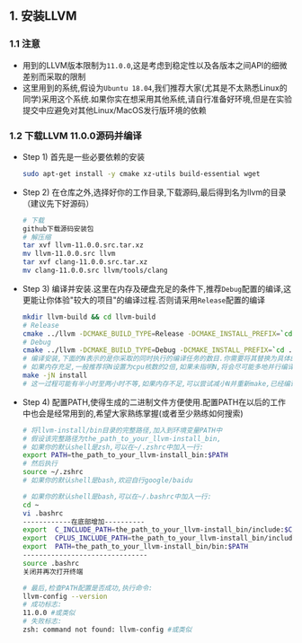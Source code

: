 ## 1. 安装LLVM
### 1.1 **注意**
* 用到的LLVM版本限制为`11.0.0`,这是考虑到稳定性以及各版本之间API的细微差别而采取的限制  
* 这里用到的系统,假设为`Ubuntu 18.04`,我们推荐大家(尤其是不太熟悉Linux的同学)采用这个系统.如果你实在想采用其他系统,请自行准备好环境,但是在实验提交中应避免对其他Linux/MacOS发行版环境的依赖
### 1.2 下载LLVM 11.0.0源码并编译
* Step 1) 首先是一些必要依赖的安装
  ``` bash
  sudo apt-get install -y cmake xz-utils build-essential wget
  ```
* Step 2) 在仓库之外,选择好你的工作目录,下载源码,最后得到名为llvm的目录（建议先下好源码）
  ``` bash
  # 下载
  github下载源码安装包
  # 解压缩
  tar xvf llvm-11.0.0.src.tar.xz
  mv llvm-11.0.0.src llvm
  tar xvf clang-11.0.0.src.tar.xz
  mv clang-11.0.0.src llvm/tools/clang
  ```
* Step 3) 编译并安装.这里在内存及硬盘充足的条件下,推荐`Debug`配置的编译,这更能让你体验"较大的项目"的编译过程.否则请采用`Release`配置的编译
  ``` bash
  mkdir llvm-build && cd llvm-build
  # Release
  cmake ../llvm -DCMAKE_BUILD_TYPE=Release -DCMAKE_INSTALL_PREFIX=`cd .. && pwd`/llvm-install
  # Debug
  cmake ../llvm -DCMAKE_BUILD_TYPE=Debug -DCMAKE_INSTALL_PREFIX=`cd .. && pwd`/llvm-install
  # 编译安装,下面的N表示的是你采取的同时执行的编译任务的数目.你需要将其替换为具体的数值,如8,4,1
  # 如果内存充足,一般推荐将N设置为cpu核数的2倍,如果未指明N,将会尽可能多地并行编译
  make -jN install
  # 这一过程可能有半小时至两小时不等,如果内存不足,可以尝试减小N并重新make,已经编译好的部分不会重新编译
  ```
* Step 4) 配置PATH,使得生成的二进制文件方便使用.配置PATH在以后的工作中也会是经常用到的,希望大家熟练掌握(或者至少熟练如何搜索)
  ``` bash
  # 将llvm-install/bin目录的完整路径,加入到环境变量PATH中
  # 假设该完整路径为the_path_to_your_llvm-install_bin,
  # 如果你的默认shell是zsh,可以在~/.zshrc中加入一行:
  export PATH=the_path_to_your_llvm-install_bin:$PATH
  # 然后执行
  source ~/.zshrc
  # 如果你的默认shell是bash,欢迎自行google/baidu

  # 如果你的默认shell是bash,可以在~/.bashrc中加入一行:
  cd ~
  vi .bashrc
  ------------在底部增加----------
  export  C_INCLUDE_PATH=the_path_to_your_llvm-install_bin/include:$C_INCLUDE_PATH
  export  CPLUS_INCLUDE_PATH=the_path_to_your_llvm-install_bin/include:$CPLUS_INCLUDE_PATH
  export  PATH=the_path_to_your_llvm-install_bin/bin:$PATH
  -------------------------------
  source .bashrc  
  关闭并再次打开终端
  
  # 最后,检查PATH配置是否成功,执行命令:
  llvm-config --version
  # 成功标志:
  11.0.0 #或类似
  # 失败标志:
  zsh: command not found: llvm-config #或类似
  
  ```

